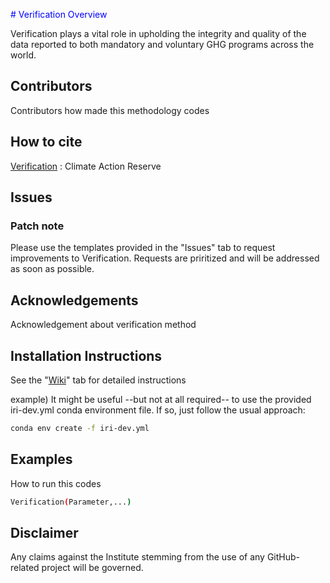 <span style="color:blue"> # Verification Overview </span>

Verification plays a vital role in upholding the integrity and quality of the data reported to both mandatory and voluntary GHG programs across the world.

## Contributors
Contributors how made this methodology codes

## How to cite
[Verification] : Climate Action Reserve

## Issues
### Patch note
Please use the templates provided in the "Issues" tab to request improvements to Verification. Requests are priritized and will be addressed as soon as possible.

## Acknowledgements

Acknowledgement about verification method

## Installation Instructions
See the "[Wiki]" tab for detailed instructions

example)
It might be useful --but not at all required-- to use the provided iri-dev.yml conda environment file. If so, just follow the usual approach:
```sh
conda env create -f iri-dev.yml
```

## Examples
How to run this codes
```sh
Verification(Parameter,...)
```

## Disclaimer
Any claims against the Institute stemming from the use of any GitHub-related project will be governed.



  [Wiki]: https://www.climateactionreserve.org/wp-content/uploads/2021/02/Verification_Program_Manual_February_2021.pdf
  [Verification]: https://www.climateactionreserve.org/how/verification/verification-program-manual/
